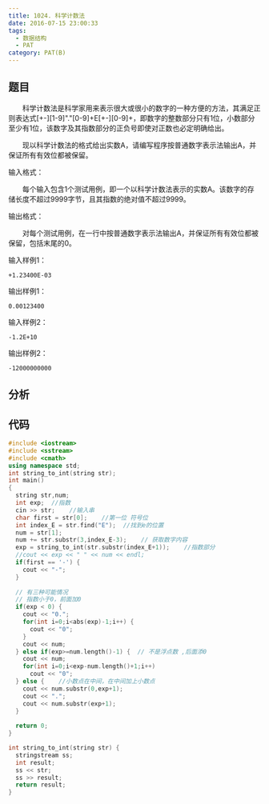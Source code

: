 ```yaml
---
title: 1024. 科学计数法
date: 2016-07-15 23:00:33
tags: 
  - 数据结构
  - PAT
category: PAT(B)
---
```


题目
---
&emsp;&emsp;科学计数法是科学家用来表示很大或很小的数字的一种方便的方法，其满足正则表达式[+-][1-9]"."[0-9]+E[+-][0-9]+，即数字的整数部分只有1位，小数部分至少有1位，该数字及其指数部分的正负号即使对正数也必定明确给出。

&emsp;&emsp;现以科学计数法的格式给出实数A，请编写程序按普通数字表示法输出A，并保证所有有效位都被保留。

输入格式：

&emsp;&emsp;每个输入包含1个测试用例，即一个以科学计数法表示的实数A。该数字的存储长度不超过9999字节，且其指数的绝对值不超过9999。

输出格式：

&emsp;&emsp;对每个测试用例，在一行中按普通数字表示法输出A，并保证所有有效位都被保留，包括末尾的0。
<!-- more -->
输入样例1：

	+1.23400E-03
输出样例1：

	0.00123400
输入样例2：

	-1.2E+10
输出样例2：

	-12000000000

分析
---

代码
---
```C++
#include <iostream>
#include <sstream>
#include <cmath>
using namespace std;
int string_to_int(string str);
int main()
{
  string str,num;    
  int exp;  //指数
  cin >> str;    //输入串
  char first = str[0];    //第一位 符号位
  int index_E = str.find("E");  //找到e的位置
  num = str[1];
  num += str.substr(3,index_E-3);    // 获取数字内容
  exp = string_to_int(str.substr(index_E+1));    //指数部分 
  //cout << exp << " " << num << endl;
  if(first == '-') {
    cout << "-"; 
  }
  
  // 有三种可能情况
  // 指数小于0，前面加0
  if(exp < 0) {
    cout << "0."; 
    for(int i=0;i<abs(exp)-1;i++) {
      cout << "0";
    }
    cout << num;
  } else if(exp>=num.length()-1) {  // 不是浮点数 ,后面添0 
    cout << num;
    for(int i=0;i<exp-num.length()+1;i++)
      cout << "0"; 
  } else {    //小数点在中间，在中间加上小数点 
    cout << num.substr(0,exp+1);
    cout << "."; 
    cout << num.substr(exp+1); 
  }
  
  return 0;
}

int string_to_int(string str) {
  stringstream ss;
  int result;
  ss << str;
  ss >> result;
  return result;
} 
```